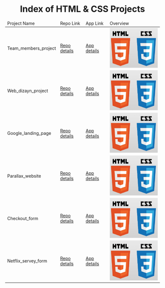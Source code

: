 <p align="center"> 
  
<h1 align="center">Index of HTML & CSS Projects</h1>

</p>

<table>
    <thead>
        <tr>
            <td>Project Name</td>
            <td>Repo Link</td>
            <td>App Link</td>
            <td>Overview</td>
        </tr>
    </thead>
    <tbody> <tr>
            <td>Team_members_project</td>
            <td><a href="https://github.com/Meltem-Karaagac/Team_member_project" target="_blank">Repo details</a></td>
            <td><a href="https://meltem-karaagac.github.io/Team member project/" target="_blank">App details</a></td>
            <td><img src="./html.png" alt="html" height=130></td> 
        </tr>
        <tr>
            <td>Web_dizayn_project</td>
            <td><a href="https://github.com/Meltem-Karaagac/Web_dizayn_project" target="_blank">Repo details</a></td>
            <td><a href="https://meltem-karaagac.github.io/Web dizayn project/" target="_blank">App details</a></td>
           <td><img src="./html.png" alt="html" height=130></td> 
        </tr>
        <tr>
            <td>Google_landing_page</td>
            <td><a href="https://github.com/Meltem-Karaagac/Google_landing_page" target="_blank">Repo details</a></td>
            <td><a href="https://meltem-karaagac.github.io/Google landing page/" target="_blank">App details</a></td>
             <td><img src="./html.png" alt="html" height=130></td> 
        </tr>
        <tr>
            <td>Parallax_website</td>
            <td><a href="https://github.com/Meltem-Karaagac/Parallax_Website" target="_blank">Repo details</a></td>
            <td><a href="https://meltem-karaagac.github.io/Parallax Website/" target="_blank">App details</a></td>
             <td><img src="./html.png" alt="html" height=130></td> 
        </tr>
        <tr>
            <td>Checkout_form</td>
            <td><a href="https://github.com/Meltem-Karaagac/Checkout_form" target="_blank">Repo details</a></td>
            <td><a href="https://meltem-karaagac.github.io/Checkout form/" target="_blank">App details</a></td>
             <td><img src="./html.png" alt="html" height=130></td> 
        </tr>
        <tr>
            <td>Netflix_servey_form</td>
            <td><a href="https://github.com/Meltem-Karaagac/NetFlix" target="_blank">Repo details</a></td>
            <td><a href="https://meltem-karaagac.github.io/NetFlix/" target="_blank">App details</a></td>
            <td><img src="./html.png" alt="html" height=130></td> 
        </tr>
        
     
</tbody>
</table>

